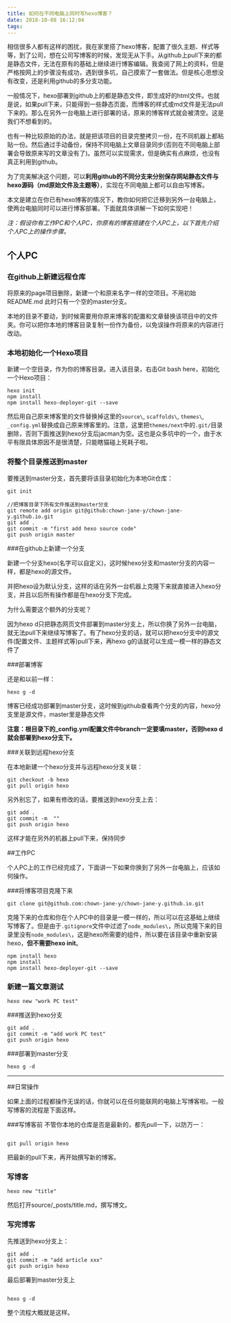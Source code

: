 ```yaml
---
title: 如何在不同电脑上同时写hexo博客？
date: 2018-10-08 16:12:04
tags:
---
```

相信很多人都有这样的困扰，我在家里搭了hexo博客，配置了很久主题、样式等等，到了公司，想在公司写博客的时候，发现无从下手。从github上pull下来的都是静态文件，无法在原有的基础上继续进行博客编辑。我查阅了网上的资料，但是严格按网上的步骤没有成功，遇到很多坑，自己摸索了一套做法。但是核心思想没有改变，还是利用github的多分支功能。

<!-- more -->

一般情况下，hexo部署到github上的都是静态文件，即生成好的html文件。也就是说，如果pull下来，只能得到一些静态页面，而博客的样式或md文件是无法pull下来的。那么在另外一台电脑上进行部署的话，原来的博客样式就会被清空。这是我们不想看到的。

也有一种比较原始的办法，就是把该项目的目录完整拷贝一份，在不同机器上都粘贴一份。然后通过手动备份，保持不同电脑上文章目录同步(否则在不同电脑上部署会导致原来写的文章没有了)。虽然可以实现需求，但是确实有点麻烦，也没有真正利用到github。

为了完美解决这个问题，可以**利用github的不同分支来分别保存网站静态文件与hexo源码（md原始文件及主题等）**，实现在不同电脑上都可以自由写博客。

本文是建立在你已有hexo博客的情况下，教你如何把它迁移到另外一台电脑上，使两台电脑同时可以进行博客部署。下面就具体讲解一下如何实现吧！

*注：假设你有工作PC和个人PC，你原有的博客搭建在个人PC上，以下首先介绍个人PC上的操作步骤。*

## 个人PC

### 在github上新建远程仓库

将原来的page项目删除，新建一个和原来名字一样的空项目。不用初始README.md
此时只有一个空的master分支。

本地的目录不要动，到时候需要用你原来博客的配置和文章替换该项目中的文件夹。你可以把你本地的博客目录复制一份作为备份，以免误操作将原来的内容进行改动。

### 本地初始化一个Hexo项目

新建一个空目录，作为你的博客目录。进入该目录，右击Git bash here，初始化一个Hexo项目：

```
hexo init
npm install
npm install hexo-deployer-git --save

```
然后用自己原来博客里的文件替换掉这里的``source\``, ``scaffolds\``, ``themes\``,`` _config.yml``替换成自己原来博客里的。注意，这里把``themes/next``中的``.git/``目录删除，否则下面推送到hexo分支后jacman为空。这也是众多坑中的一个，由于水平有限具体原因不是很清楚，只能瞎猫碰上死耗子啦。

### 将整个目录推送到master
要推送到master分支，首先要将该目录初始化为本地Git仓库：

```
git init
 
//把博客目录下所有文件推送到master分支
git remote add origin git@github:chown-jane-y/chown-jane-y.github.io.git
git add .
git commit -m "first add hexo source code"
git push origin master
```

###在github上新建一个分支

新建一个分支hexo(名字可以自定义)，这时候hexo分支和master分支的内容一样，都是hexo的源文件。

并把hexo设为默认分支，这样的话在另外一台机器上克隆下来就直接进入hexo分支，并且以后所有操作都是在hexo分支下完成。

为什么需要这个额外的分支呢？

因为hexo d只把静态网页文件部署到master分支上，所以你换了另外一台电脑，就无法pull下来继续写博客了。有了hexo分支的话，就可以把hexo分支中的源文件(配置文件、主题样式等)pull下来，再hexo g的话就可以生成一模一样的静态文件了

###部署博客

还是和以前一样：

```
hexo g -d
```

博客已经成功部署到master分支，这时候到github查看两个分支的内容，hexo分支里是源文件，master里是静态文件

**注意：根目录下的_config.yml配置文件中branch一定要填master，否则hexo d就会部署到hexo分支下。**

###关联到远程hexo分支

在本地新建一个hexo分支并与远程hexo分支关联：

```
git checkout -b hexo
git pull origin hexo

```

另外别忘了，如果有修改的话，要推送到hexo分支上去：

```
git add .
git commit -m  ""
git push origin hexo

```
这样才能在另外的机器上pull下来，保持同步

##工作PC

个人PC上的工作已经完成了，下面讲一下如果你换到了另外一台电脑上，应该如何操作。

###将博客项目克隆下来

```
git clone git@github.com:chown-jane-y/chown-jane-y.github.io.git

```

克隆下来的仓库和你在个人PC中的目录是一模一样的，所以可以在这基础上继续写博客了。但是由于``.gitignore``文件中过滤了``node_modules\``，所以克隆下来的目录里没有``node_modules\``，这是hexo所需要的组件，所以要在该目录中重新安装hexo，**但不需要hexo init**。

```
npm install hexo
npm install
npm install hexo-deployer-git --save

```

### 新建一篇文章测试

```
hexo new "work PC test"

```
###推送到hexo分支

```
git add .
git commit -m "add work PC test"
git push origin hexo

```

###部署到master分支

```
hexo g -d

```

------------------------------

##日常操作

如果上面的过程都操作无误的话，你就可以在任何能联网的电脑上写博客啦。一般写博客的流程是下面这样。

###写博客前
不管你本地的仓库是否是最新的，都先pull一下，以防万一：

```
	
git pull origin hexo

```

把最新的pull下来，再开始撰写新的博客。

### 写博客

```
hexo new "title"
```
然后打开source/_posts/title.md，撰写博文。

### 写完博客
先推送到hexo分支上：

```
git add .
git commit -m "add article xxx"
git push origin hexo
```

最后部署到master分支上

```
	
hexo g -d

```

整个流程大概就是这样。
